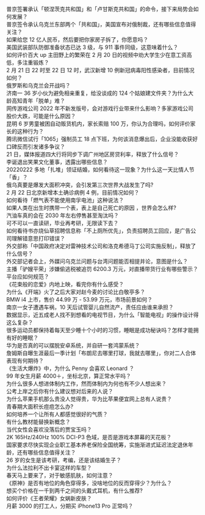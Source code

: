 普京签署承认「顿涅茨克共和国」和「卢甘斯克共和国」的命令，接下来局势会如何发展？  
普京签令承认乌克兰东部两个「共和国」，美国宣布对俄制裁，还有哪些信息值得关注？  
如果给您 12 亿人民币，然后要把你家房子拆了，你愿意吗？  
美国武装部队防御准备状态已达 3 级，与 911 事件同级，这意味着什么？  
如何评价百大 up 主田野上的繁荣在 2 月 20 日的视频中劝大学生少在意工资高低，多注重锻炼？  
2 月 21 日 22 时至 22 日 12 时，武汉新增 10 例新冠病毒阳性感染者，目前情况如何？  
俄罗斯和乌克兰会开战吗？  
济南一 36 岁小伙为避免相亲重复，给没谈成的 124 个姑娘建文件夹？为什么大龄高知青年「脱单」难？  
网传游戏公司 2022 年不新发版号，会对游戏行业带来什么影响？多家游戏公司股价大跌，可能是什么原因？  
昆明 6 岁男童被困自动贩货机内，家长索赔 100 万，你认为合理吗，如何评价家长的这种行为？  
腾讯微信试行「1065」强制员工 18 点下班，为何该消息爆出后，企业没能收获好口碑反而引发诸多争议？  
21 日，媒体报道四大行将同步下调广州地区房贷利率，释放了什么信号？  
李诞退出笑果文化董事，透露出哪些信息？  
20220222 多地「扎堆」领证结婚，如何看待这一现象？为什么这一天比情人节「香」？  
俄乌真要是爆发大面积冲突，会引发第三次世界大战发生了吗?  
2 月 22 日北京新增本土确诊病例 4 例，目前情况如何？  
如何看待「燃气表不能使用南孚电池」这种说法？  
如果人类在出生时携带一个表，表上是自己死亡的原因 ，世界会怎么样?  
汽油车真的会在 2030 年左右停售甚至淘汰吗？  
可不可以一直读研，毕业再考研，无限读下去？  
如何看待书亦烧仙草招聘信息称「不上厕所优先」，负责招聘员工回应，是广告公司理解错意思打印错误？  
外交部称「中国政府决定对雷神技术公司和洛克希德马丁公司实施反制」，释放了什么信号？  
外交部记者会上，外媒问乌克兰问题与台湾问题能否相提并论，意图是什么？  
主播「驴嫂平荣」涉嫌偷逃税被追罚 6200.3 万元，对直播带货行业有哪些警示？平台应如何规范？  
《花束般的恋爱》内地上映，看完你有什么感受？  
为什么《开端》火了之后大家对赵今麦的讨论比白敬亭多？  
BMW i4 上市，售价 44.99 万 - 53.99 万元，市场前景如何？  
南京一女子遭遇车祸，10 天后试管婴儿自然流产，责任应由谁来承担？  
数据显示，近五成老人找不到想看的电视节目，为什么「智能电视」的操作设计得这么复杂？  
很多运动员都保持着每天至少睡十个小时的习惯，睡眠是成功秘诀吗？怎样才能拥有好的睡眠？  
华为是否真的可以摆脱安卓系统，并自研一套鸿蒙系统？  
詹姆斯自曝生涯最后一季计划「布朗尼去哪里打球，我就去哪里」，你对二人合体表现有何期待？  
《生活大爆炸》中，为什么 Penny 会喜欢 Leonard ？  
99 年女生月薪 4000＋，坐标北京，算正常水平吗？  
为什么很多人想进体制内工作，然而体制内为何也有不少人想出来？  
公考上岸之后你有什么建议想对后来的人说？  
为什么苹果手机那么贵没人觉得贵，华为比苹果便宜网上总有人说贵？  
青春期大面积长痘痘怎么办?  
如何培养一个让所有人都感觉很好的气质？  
有什么教材能替换新概念？  
当代女性会喜欢没落后的贾宝玉吗？  
2K 165Hz/240Hz 100% DCI-P3 色域，是否是游戏本屏幕的天花板？  
国家要求尽快实现企业职工基本养老保险全国统筹，实施渐进式延迟法定退休年龄，还有哪些信息值得关注？  
26 岁的女生是该考研，考编，还是该结婚生子？  
为什么法拉利不出卡宴这样的车型？  
春天马上要来了，对于敏感肌肤，如何注意？  
《原神》是否有地位的角色穿得多，没啥地位的反而穿得少？为什么？  
想买个价格在一千到两千之间的头戴式耳机，有什么推荐?  
如何评价《王者荣耀》女娲新皮肤？  
月薪 3000 的打工人，分期买 iPhone13 Pro 正常吗？  
